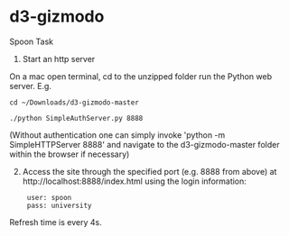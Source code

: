 # d3-gizmodo
Spoon Task

1) Start an http server

On a mac open terminal, cd to the unzipped folder run the Python web server.  E.g.

    cd ~/Downloads/d3-gizmodo-master
  
    ./python SimpleAuthServer.py 8888
  
(Without authentication one can simply invoke 'python -m SimpleHTTPServer 8888' and navigate to the d3-gizmodo-master folder within the browser if necessary)
  
2) Access the site through the specified port (e.g. 8888 from above) at http://localhost:8888/index.html using the login information:

        user: spoon
        pass: university

Refresh time is every 4s.
